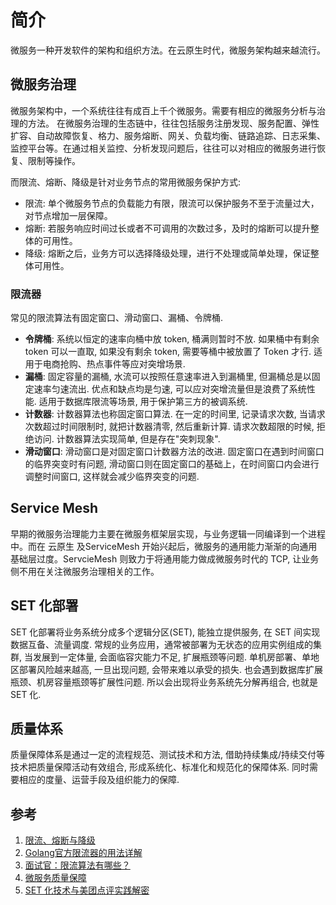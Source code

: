 # 简介
微服务一种开发软件的架构和组织方法。在云原生时代，微服务架构越来越流行。

## 微服务治理
微服务架构中，一个系统往往有成百上千个微服务。需要有相应的微服务分析与治理的方法。
在微服务治理的生态链中，往往包括服务注册发现、服务配置、弹性扩容、自动故障恢复、格力、服务熔断、网关、负载均衡、链路追踪、日志采集、监控平台等。在通过相关监控、分析发现问题后，往往可以对相应的微服务进行恢复、限制等操作。

而限流、熔断、降级是针对业务节点的常用微服务保护方式:
- 限流: 单个微服务节点的负载能力有限，限流可以保护服务不至于流量过大，对节点增加一层保障。
- 熔断: 若服务响应时间过长或者不可调用的次数过多，及时的熔断可以提升整体的可用性。
- 降级: 熔断之后，业务方可以选择降级处理，进行不处理或简单处理，保证整体可用性。

### 限流器
常见的限流算法有固定窗口、滑动窗口、漏桶、令牌桶.
- **令牌桶**: 系统以恒定的速率向桶中放 token, 桶满则暂时不放. 如果桶中有剩余 token 可以一直取, 如果没有剩余 token, 需要等桶中被放置了 Token 才行. 适用于电商抢购、热点事件等应对突增场景.
- **漏桶**: 固定容量的漏桶, 水流可以按照任意速率进入到漏桶里, 但漏桶总是以固定速率匀速流出. 优点和缺点均是匀速, 可以应对突增流量但是浪费了系统性能. 适用于数据库限流等场景, 用于保护第三方的被调系统.
- **计数器**: 计数器算法也称固定窗口算法. 在一定的时间里, 记录请求次数, 当请求次数超过时间限制时, 就把计数器清零, 然后重新计算. 请求次数超限的时候, 拒绝访问. 计数器算法实现简单, 但是存在"突刺现象".
- **滑动窗口**: 滑动窗口是对固定窗口计数器方法的改进. 固定窗口在遇到时间窗口的临界突变时有问题, 滑动窗口则在固定窗口的基础上，在时间窗口内会进行调整时间窗口, 这样就会减少临界突变的问题.

## Service Mesh
早期的微服务治理能力主要在微服务框架层实现，与业务逻辑一同编译到一个进程中。而在 云原生 及ServiceMesh 开始兴起后，微服务的通用能力渐渐的向通用基础层过度。ServcieMesh 则致力于将通用能力做成微服务时代的 TCP, 让业务侧不用在关注微服务治理相关的工作。

## SET 化部署
SET 化部署将业务系统分成多个逻辑分区(SET), 能独立提供服务, 在 SET 间实现数据互备、流量调度. 常规的业务应用，通常被部署为无状态的应用实例组成的集群, 当发展到一定体量, 会面临容灾能力不足, 扩展瓶颈等问题. 单机房部署、单地区部署风险越来越高, 一旦出现问题, 会带来难以承受的损失. 也会遇到数据库扩展瓶颈、机房容量瓶颈等扩展性问题. 所以会出现将业务系统先分解再组合, 也就是 SET 化.

## 质量体系
质量保障体系是通过一定的流程规范、测试技术和方法, 借助持续集成/持续交付等技术把质量保障活动有效组合, 形成系统化、标准化和规范化的保障体系. 同时需要相应的度量、运营手段及组织能力的保障.

## 参考
1. [限流、熔断与降级](https://xie.infoq.cn/article/2593d1a3b9e1e06cac6502c4f)
2. [Golang官方限流器的用法详解](https://juejin.cn/post/6981291908291100680)
3. [面试官：限流算法有哪些？](https://zhuanlan.zhihu.com/p/607749980)
4. [微服务质量保障](https://learn.lianglianglee.com/专栏/微服务质量保障%2020%20讲-完/00%20开篇词%20%20既往不恋，当下不杂，未来不迎.md)
5. [SET 化技术与美团点评实践解密](https://www.infoq.cn/article/edktgbzgi9q13dczo50a)